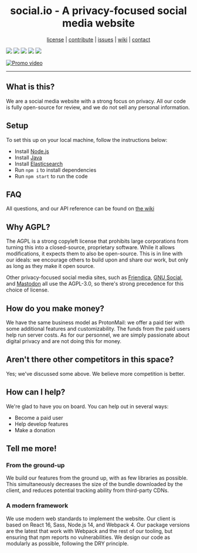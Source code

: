 <center>
<h1>social.io - A privacy-focused social media website</h1>
<a href="https://github.com/yrahul3910/social-media-site/blob/master/COPYING">license</a>  |
<a href="https://github.com/yrahul3910/social-media-site/blob/master/CODE_OF_CONDUCT.md">contribute</a>  |
<a href="https://github.com/yrahul3910/social-media-site/issues/">issues</a>  |
<a href="https://github.com/yrahul3910/social-media-website/wiki">wiki</a>  |
<a href="mailto:r.yedida@pm.me">contact</a><br />
</center>
<p>
<img src="https://img.shields.io/github/license/yrahul3910/social-media-website" />
<a href="https://www.codacy.com/manual/yrahul3910/social-media-website?utm_source=github.com&amp;utm_medium=referral&amp;utm_content=yrahul3910/social-media-website&amp;utm_campaign=Badge_Grade"><img src="https://app.codacy.com/project/badge/Grade/d755485ed3364e9ab0f9d174a4d9c2d3"/></a>
<a href="https://github.com/yrahul3910/social-media-website/actions"><img src="https://github.com/yrahul3910/social-media-website/workflows/ESLint/badge.svg?branch=master" /></a>
<a href="https://github.com/yrahul3910/social-media-website/actions"><img src="https://github.com/yrahul3910/social-media-website/workflows/Test%20Suite/badge.svg" /></a>
<img src="https://img.shields.io/github/repo-size/yrahul3910/social-media-website" />
</p> 

[![Promo video](http://img.youtube.com/vi/v51J-B5wSiE/0.jpg)](http://www.youtube.com/watch?v=v51J-B5wSiE "SE 2020: social.io")
<hr />

## What is this?

We are a social media website with a strong focus on privacy. All our code is fully open-source for review, and we do not sell any personal information.

## Setup

To set this up on your local machine, follow the instructions below:  
* Install [Node.js](https://nodejs.org)
* Install [Java](https://java.com)
* Install [Elasticsearch](https://elastic.co)
* Run `npm i` to install dependencies
* Run `npm start` to run the code

## FAQ

All questions, and our API reference can be found on [the wiki](https://github.com/yrahul3910/social-media-website/wiki)

## Why AGPL?

The AGPL is a strong copyleft license that prohibits large corporations from turning this into a closed-source, proprietary software. While it allows modifications, it expects them to also be open-source. This is in line with our ideals: we encourage others to build upon and share our work, but only as long as they make it open source.  

Other privacy-focused social media sites, such as [Friendica](https://github.com/friendica/friendica), [GNU Social](https://git.gnu.io/gnu/gnu-social/-/tree/master), and [Mastodon](https://github.com/tootsuite/mastodon) all use the AGPL-3.0, so there's strong precedence for this choice of license.

## How do you make money?

We have the same business model as ProtonMail: we offer a paid tier with some additional features and customizability. The funds from the paid users help run server costs. As for our personnel, we are simply passionate about digital privacy and are not doing this for money.

## Aren't there other competitors in this space?

Yes; we've discussed some above. We believe more competition is better.

## How can I help?

We're glad to have you on board. You can help out in several ways:
* Become a paid user
* Help develop features
* Make a donation

## Tell me more!

### From the ground-up

We build our features from the ground up, with as few libraries as possible. This simultaneously decreases the size of the bundle downloaded by the client, and reduces potential tracking ability from third-party CDNs.

### A modern framework


We use modern web standards to implement the website. Our client is based on React 16, Sass, Node.js 14, and Webpack 4. Our package versions are the latest that work with Webpack and the rest of our tooling, but ensuring that npm reports no vulnerabilities. We design our code as modularly as possible, following the DRY principle.
